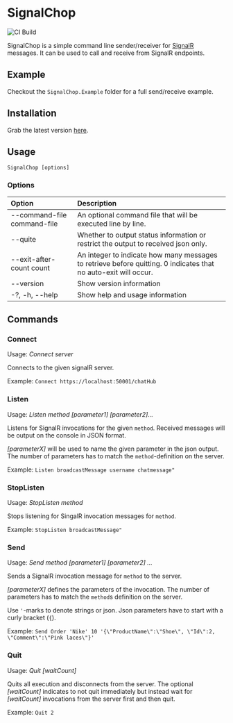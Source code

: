 # SignalChop

![CI Build](https://github.com/ChristophHornung/SignalChop/workflows/CI%20Build/badge.svg)

SignalChop is a simple command line sender/receiver for [SignalR](https://github.com/SignalR/SignalR) messages. It can be used to call and receive from SignalR endpoints.

## Example
Checkout the `SignalChop.Example` folder for a full send/receive example.

## Installation

Grab the latest version [here](https://github.com/ChristophHornung/SignalChop/releases).

## Usage

  `SignalChop [options]`

### Options

 | Option | Description |
 |:--- |:--- |
 | --command-file command-file             | An optional command file that will be executed line by line. |
 | --quite                                 | Whether to output status information or restrict the output to received json only. |
 | --exit-after-count count                | An integer to indicate how many messages to retrieve before quitting. 0 indicates that no auto-exit will occur. |
 | --version                               | Show version information |
 | -?, -h, --help                          | Show help and usage information |
  
## Commands
  
### Connect
Usage: *Connect server*

Connects to the given signalR server.

Example: `Connect https://localhost:50001/chatHub`
  
### Listen
Usage: *Listen method [parameter1] [parameter2]...*

Listens for SignalR invocations for the given `method`. Received messages will be output on the console in JSON format.

*[parameterX]* will be used to name the given parameter in the json output. The number of parameters has to match the `method`-definition on the server.

Example: `Listen broadcastMessage username chatmessage"`
  
### StopListen
Usage: *StopListen method*

Stops listening for SingalR invocation messages for `method`.

Example: `StopListen broadcastMessage"`

### Send
Usage: *Send method [parameter1] [parameter2] ...*

Sends a SignalR invocation message for `method` to the server.

*[parameterX]* defines the parameters of the invocation. The number of parameters has to match the `method`s definition on the server.

Use `'`-marks to denote strings or json. Json parameters have to start with a curly bracket (`{`).

Example: `Send Order 'Nike' 10 '{\"ProductName\":\"Shoe\", \"Id\":2, \"Comment\":\"Pink laces\"}'`

### Quit
Usage: *Quit [waitCount]*

Quits all execution and disconnects from the server.
The optional *[waitCount]* indicates to not quit immediately but instead wait for *[waitCount]* invocations from the server first and then quit.

Example: `Quit 2`
